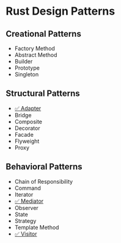 # Rust Design Patterns

## Creational Patterns

- Factory Method
- Abstract Method
- Builder
- Prototype
- Singleton

## Structural Patterns

- [✅ Adapter](./StructuralPatterns/Adpater/main.rs)
- Bridge
- Composite
- Decorator
- Facade
- Flyweight
- Proxy

## Behavioral Patterns

- Chain of Responsibility
- Command
- Iterator
- [✅ Mediator](./BehavioralPatterns/Mediator/main.rs)
- Observer
- State
- Strategy
- Template Method
- [✅ Visitor](./BehavioralPatterns/Visitor/main.rs)
